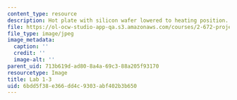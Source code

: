 ```yaml
---
content_type: resource
description: Hot plate with silicon wafer lowered to heating position. (Lab 1 image)
file: https://ol-ocw-studio-app-qa.s3.amazonaws.com/courses/2-672-project-laboratory-spring-2009/6bdd5f38e366dd4c9303abf402b3b650_lab13.jpg
file_type: image/jpeg
image_metadata:
  caption: ''
  credit: ''
  image-alt: ''
parent_uid: 713b619d-ad80-8a4a-69c3-88a205f93170
resourcetype: Image
title: Lab 1-3
uid: 6bdd5f38-e366-dd4c-9303-abf402b3b650
---
```

